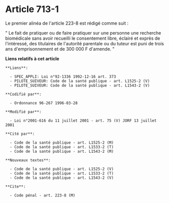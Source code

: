 # Article 713-1

Le premier alinéa de l'article 223-8 est rédigé comme suit :

" Le fait de pratiquer ou de faire pratiquer sur une personne une recherche biomédicale sans avoir recueilli le consentement
libre, éclairé et exprès de l'intéressé, des titulaires de l'autorité parentale ou du tuteur est puni de trois ans
d'emprisonnement et de 300 000 F d'amende. "

**Liens relatifs à cet article**

	**Liens**:

	  - SPEC_APPLI: Loi n°92-1336 1992-12-16 art. 373
	  - PILOTE_SUIVEUR: Code de la santé publique - art. L1525-2 (V)
	  - PILOTE_SUIVEUR: Code de la santé publique - art. L1543-2 (V)

	**Codifié par**:

	  - Ordonnance 96-267 1996-03-28

	**Modifié par**:

	  - Loi n°2001-616 du 11 juillet 2001 - art. 75 (V) JORF 13 juillet 2001

	**Cité par**:

	  - Code de la santé publique - art. L1525-2 (M)
	  - Code de la santé publique - art. L1533-2 (T)
	  - Code de la santé publique - art. L1543-2 (M)

	**Nouveaux textes**:

	  - Code de la santé publique - art. L1525-2 (V)
	  - Code de la santé publique - art. L1533-2 (T)
	  - Code de la santé publique - art. L1543-2 (V)

	**Cite**:

	  - Code pénal - art. 223-8 (M)
